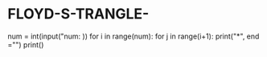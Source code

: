 # FLOYD-S-TRANGLE-
num = int(input("num: ))
for i in range(num):
  for j in range(i+1):
    print("*", end ="")
  print()
